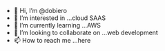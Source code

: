- 👋 Hi, I’m @dobiero
- 👀 I’m interested in ...cloud SAAS
- 🌱 I’m currently learning ...AWS 
- 💞️ I’m looking to collaborate on ...web development
- 📫 How to reach me ...here

<!---
dobiero/dobiero is a ✨ special ✨ repository because its `README.md` (this file) appears on your GitHub profile.
You can click the Preview link to take a look at your changes.
--->
